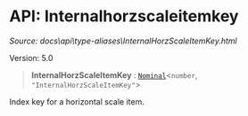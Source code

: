 # API: Internalhorzscaleitemkey

*Source: docs\api\type-aliases\InternalHorzScaleItemKey.html*

Version: 5.0

> **InternalHorzScaleItemKey** : [`Nominal`](Nominal.md)<`number`, `"InternalHorzScaleItemKey"`>

Index key for a horizontal scale item.
